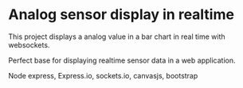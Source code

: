 

# Analog sensor display in realtime
This project displays a analog value in a bar chart in real time with websockets.

Perfect base for displaying realtime sensor data in a web application.

Node express, Express.io, sockets.io, canvasjs, bootstrap
